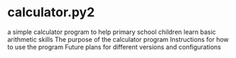 # calculator.py2
a simple calculator program to help primary school children learn basic arithmetic skills
The purpose of the calculator program 
Instructions for how to use the program
Future plans for different versions and configurations
